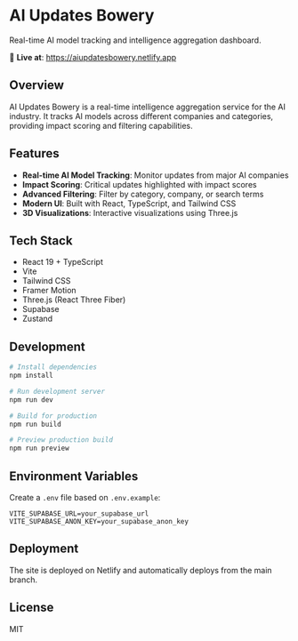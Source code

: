# AI Updates Bowery

Real-time AI model tracking and intelligence aggregation dashboard.

🚀 **Live at**: https://aiupdatesbowery.netlify.app

## Overview

AI Updates Bowery is a real-time intelligence aggregation service for the AI industry. It tracks AI models across different companies and categories, providing impact scoring and filtering capabilities.

## Features

- **Real-time AI Model Tracking**: Monitor updates from major AI companies
- **Impact Scoring**: Critical updates highlighted with impact scores
- **Advanced Filtering**: Filter by category, company, or search terms
- **Modern UI**: Built with React, TypeScript, and Tailwind CSS
- **3D Visualizations**: Interactive visualizations using Three.js

## Tech Stack

- React 19 + TypeScript
- Vite
- Tailwind CSS
- Framer Motion
- Three.js (React Three Fiber)
- Supabase
- Zustand

## Development

```bash
# Install dependencies
npm install

# Run development server
npm run dev

# Build for production
npm run build

# Preview production build
npm run preview
```

## Environment Variables

Create a `.env` file based on `.env.example`:

```env
VITE_SUPABASE_URL=your_supabase_url
VITE_SUPABASE_ANON_KEY=your_supabase_anon_key
```

## Deployment

The site is deployed on Netlify and automatically deploys from the main branch.

## License

MIT